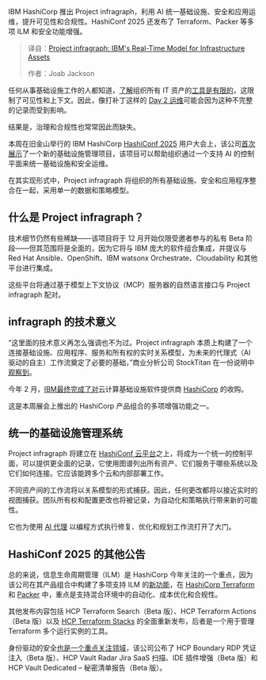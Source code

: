 <!--
title: IBM Infragraph项目：基础设施资产实时模型
cover: https://cdn.thenewstack.io/media/2025/09/65f5d399-project_infra-v2.001.jpeg
summary: IBM HashiCorp 推出 Project infragraph，利用 AI 统一基础设施、安全和应用运维，提升可见性和合规性。HashiConf 2025 还发布了 Terraform、Packer 等多项 ILM 和安全功能增强。
-->

IBM HashiCorp 推出 Project infragraph，利用 AI 统一基础设施、安全和应用运维，提升可见性和合规性。HashiConf 2025 还发布了 Terraform、Packer 等多项 ILM 和安全功能增强。

> 译自：[Project infragraph: IBM's Real-Time Model for Infrastructure Assets](https://thenewstack.io/project-infragraph-ibms-real-time-model-for-infrastructure-assets/)
> 
> 作者：Joab Jackson

任何从事基础设施工作的人都知道，[了解](https://thenewstack.io/infrastructure-from-code-what-went-wrong/)组织所有 IT 资产的[工具是有限的](https://thenewstack.io/infrastructure-from-code-what-went-wrong/)，这限制了可见性和上下文。因此，像打补丁这样的 [Day 2 运维](https://thenewstack.io/enterprise-platform-teams-are-stuck-in-day-two-hell/)可能会因为这种不完整的记录而受到影响。

结果是，治理和合规性也常常因此而缺失。

本周在旧金山举行的 IBM HashiCorp [HashiConf 2025](https://www.hashicorp.com/en/conferences/hashiconf) 用户大会上，该公司[首次展示](https://www.stocktitan.net/news/IBM/hashi-corp-previews-the-future-of-agentic-infrastructure-automation-u1w1mgs8uw3r.html)了一个新的基础设施管理项目，该项目可以帮助组织通过一个支持 AI 的控制平面来统一基础设施和安全运维。

在其实现形式中，Project infragraph 将组织的所有基础设施、安全和应用程序整合在一起，采用单一的数据和策略模型。

## 什么是 Project infragraph？

技术细节仍然有些稀缺——该项目将于 12 月开始仅限受邀者参与的私有 Beta 阶段——但其范围将是全面的，因为它将与 IBM 庞大的软件组合集成，并提议与 Red Hat Ansible、OpenShift、IBM watsonx Orchestrate、Cloudability 和其他平台进行集成。

这些平台将通过基于模型上下文协议（MCP）服务器的自然语言接口与 Project infragraph 配对。

## infragraph 的技术意义

“这里面的技术意义再怎么强调也不为过。Project infragraph 本质上构建了一个连接基础设施、应用程序、服务和所有权的实时关系模型，为未来的代理式（AI 驱动的自主）工作流奠定了必要的基础，”商业分析公司 StockTitan 在一份说明中[观察到](https://www.stocktitan.net/news/IBM/hashi-corp-previews-the-future-of-agentic-infrastructure-automation-u1w1mgs8uw3r.html)。

今年 2 月，[IBM](https://www.ibm.com/cloud?utm_content=inline+mention)[最终完成了对](https://thenewstack.io/ibm-buying-hashicorp-what-devs-analysts-and-competitors-are-saying/)云计算基础设施软件提供商 [HashiCorp](https://www.hashicorp.com/?utm_content=inline+mention) 的收购。

这是本周展会上推出的 HashiCorp 产品组合的多项增强功能之一。

## 统一的基础设施管理系统

Project infragraph 将建立在 [HashiConf 云平台](https://thenewstack.io/hashicorp-cloud-platform-unifies-the-hashicorp-portfolio-for-seamless-multicloud-use/)之上，将成为一个统一的控制平面，可以提供更全面的记录，它使用图谱列出所有资产、它们服务于哪些系统以及它们如何连接。它应该能跨多个云和内部部署工作。

不同资产间的工作流将以关系模型的形式捕获。因此，任何更改都将以接近实时的视图捕获。团队所有权和配置更改也将被记录，为自动化和策略执行带来新的可能性。

它也为使用 [AI 代理](https://thenewstack.io/the-cross-app-access-protocol-makes-ai-agents-enterprise-ready/) 以编程方式执行修复、优化和规划工作流打开了大门。

## HashiConf 2025 的其他公告

总的来说，信息生命周期管理（ILM）是 HashiCorp 今年关注的一个重点，因为该公司在其产品组合中构建了多项支持 ILM 的[新功能](https://www.hashicorp.com/en/blog/scale-infrastructure-with-new-terraform-and-packer-features-at-hashiconf-2025)，在 [HashiCorp Terraform](https://thenewstack.io/terraform-gets-ai-boost-in-new-cloud-management-platform/) 和 [Packer](https://developer.hashicorp.com/packer/docs/intro) 中，重点是支持混合环境中的自动化、成本优化和合规性。

其他发布内容包括 HCP Terraform Search（Beta 版）、HCP Terraform Actions（Beta 版）以及 [HCP Terraform Stacks](https://www.hashicorp.com/en/blog/terraform-stacks-explained) 的全面重新发布，后者是一个用于管理 Terraform 多个运行实例的工具。

身份驱动的安全[也是一个重点关注领域](https://www.hashicorp.com/en/blog/strengthen-security-with-vault-boundary-and-radar-features-at-hashiconf-2025)，该公司公布了 HCP Boundary RDP 凭证注入（Beta 版）、HCP Vault Radar Jira SaaS 扫描、IDE 插件增强（Beta 版）和 HCP Vault Dedicated – 秘密清单报告（Beta 版）。